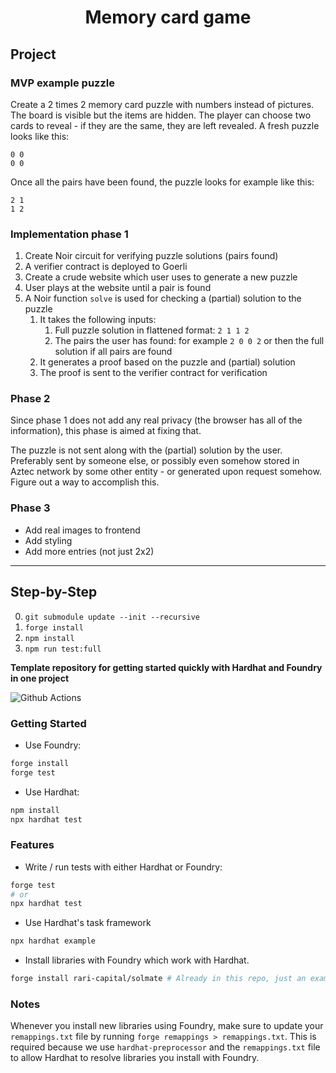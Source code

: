 # <h1 align="center"> Memory card game </h1>

## Project

### MVP example puzzle
Create a 2 times 2 memory card puzzle with numbers instead of pictures. The board is visible but the items are hidden. The player can choose two cards to reveal - if they are the same, they are left revealed. A fresh puzzle looks like this:

```
0 0
0 0
``` 

Once all the pairs have been found, the puzzle looks for example like this:

```
2 1
1 2
``` 

### Implementation phase 1
1. Create Noir circuit for verifying puzzle solutions (pairs found)
1. A verifier contract is deployed to Goerli
1. Create a crude website which user uses to generate a new puzzle
1. User plays at the website until a pair is found
1. A Noir function `solve` is used for checking a (partial) solution to the puzzle
    1. It takes the following inputs:
        1. Full puzzle solution in flattened format: `2 1 1 2`
        1. The pairs the user has found: for example `2 0 0 2` or then the full solution if all pairs are found
    1. It generates a proof based on the puzzle and (partial) solution
    1. The proof is sent to the verifier contract for verification

### Phase 2
Since phase 1 does not add any real privacy (the browser has all of the information), this phase is aimed at fixing that.

The puzzle is not sent along with the (partial) solution by the user. Preferably sent by someone else, or possibly even somehow stored in Aztec network by some other entity - or generated upon request somehow. Figure out a way to accomplish this.

### Phase 3
- Add real images to frontend
- Add styling
- Add more entries (not just 2x2)

---

## Step-by-Step

0. `git submodule update --init --recursive`
1. `forge install`
2. `npm install`
3. `npm run test:full`

**Template repository for getting started quickly with Hardhat and Foundry in one project**

![Github Actions](https://github.com/devanonon/hardhat-foundry-template/workflows/test/badge.svg)

### Getting Started

 * Use Foundry: 
```bash
forge install
forge test
```

 * Use Hardhat:
```bash
npm install
npx hardhat test
```

### Features

 * Write / run tests with either Hardhat or Foundry:
```bash
forge test
# or
npx hardhat test
```

 * Use Hardhat's task framework
```bash
npx hardhat example
```

 * Install libraries with Foundry which work with Hardhat.
```bash
forge install rari-capital/solmate # Already in this repo, just an example
```

### Notes

Whenever you install new libraries using Foundry, make sure to update your `remappings.txt` file by running `forge remappings > remappings.txt`. This is required because we use `hardhat-preprocessor` and the `remappings.txt` file to allow Hardhat to resolve libraries you install with Foundry.
